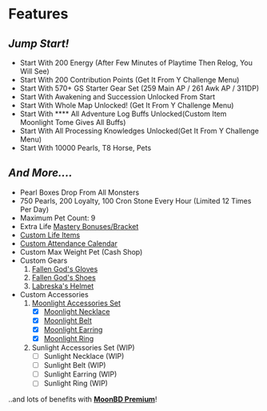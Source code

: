 # Features

## _Jump Start!_

* Start With 200 Energy (After Few Minutes of Playtime Then Relog, You Will See)
* Start With 200 Contribution Points (Get It From Y Challenge Menu)
* Start With 570+ GS Starter Gear Set (259 Main AP / 261 Awk AP / 311DP)
* Start With Awakening and Succession Unlocked From Start
* Start With Whole Map Unlocked! (Get It From Y Challenge Menu)
* Start With **** All Adventure Log Buffs Unlocked(Custom Item Moonlight Tome Gives All Buffs)
* Start With All Processing Knowledges Unlocked(Get It From Y Challenge Menu)
* Start With 10000 Pearls, T8 Horse, Pets

## _And More...._

* Pearl Boxes Drop From All Monsters
* 750 Pearls, 200 Loyalty, 100 Cron Stone Every Hour (Limited 12 Times Per Day)
* Maximum Pet Count: 9&#x20;
* Extra Life [Mastery Bonuses/Bracket](../../wiki/lifeskill-mastery-bonus/)
* [Custom Life Items](../../wiki/custom-items/)
* [Custom Attendance Calendar](../../wiki/daily-attendance-rewards.md)
* Custom Max Weight Pet (Cash Shop)&#x20;
* Custom Gears
  1. [Fallen God's Gloves](../../wiki/custom-gears/defense-armors/fallen-gods-gloves.md)
  2. [Fallen God's Shoes](../../wiki/custom-gears/defense-armors/fallen-gods-shoes.md)
  3. [Labreska's Helmet](../../wiki/custom-gears/defense-armors/labreskas-helmet.md)
* Custom Accessories
  1. [Moonlight Accessories Set](../../wiki/custom-accessories/moonlight-accessories-set/)
     * [x] [Moonlight Necklace](../../wiki/custom-accessories/moonlight-accessories-set/moonlight-necklace.md)
     * [x] [Moonlight Belt](../../wiki/custom-accessories/moonlight-accessories-set/moonlight-belt.md)
     * [x] [Moonlight Earring](../../wiki/custom-accessories/moonlight-accessories-set/moonlight-earring.md)
     * [x] [Moonlight Ring](../../wiki/custom-accessories/moonlight-accessories-set/moonlight-ring.md)
  2. Sunlight Accessories Set (WIP)
     * [ ] Sunlight Necklace (WIP)
     * [ ] Sunlight Belt (WIP)
     * [ ] Sunlight Earring (WIP)
     * [ ] Sunlight Ring (WIP)

..and lots of benefits with [**MoonBD Premium**](premium.md)!
